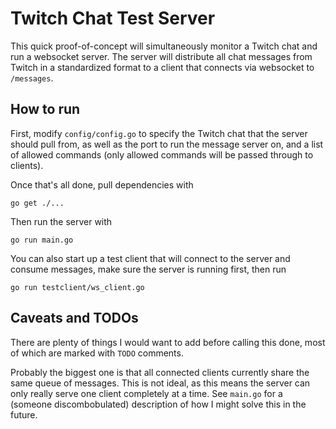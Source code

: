 # Twitch Chat Test Server

This quick proof-of-concept will simultaneously monitor a Twitch chat and run a websocket server. The server will distribute all chat messages from Twitch in a standardized format to a client that connects via websocket to `/messages`.

## How to run

First, modify `config/config.go` to specify the Twitch chat that the server should pull from, as well as the port to run the message server on, and a list of allowed commands (only allowed commands will be passed through to clients).

Once that's all done, pull dependencies with

```
go get ./...
```

Then run the server with

```
go run main.go
```

You can also start up a test client that will connect to the server and consume messages, make sure the server is running first, then run

```
go run testclient/ws_client.go
```

## Caveats and TODOs

There are plenty of things I would want to add before calling this done, most of which are marked with `TODO` comments.

Probably the biggest one is that all connected clients currently share the same queue of messages. This is not ideal, as this means the server can only really serve one client completely at a time. See `main.go` for a (someone discombobulated) description of how I might solve this in the future.